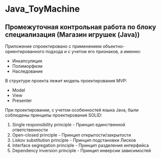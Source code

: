 # Java_ToyMachine
## Промежуточная контрольная работа по блоку специализация (Магазин игрушек (Java))

Приложение спроектировано с применением объектно-ориентированного подхода и
с учетом его признаков, а именно:
* Инкапсуляция
* Полиморфизм
* Наследование

В структуре проекта лежит модель проектирования MVP:
* Model
* View
* Presenter

При проектировании, с учетом особенностей языка Java, были соблюдены принципы
проектирования SOLID:
1. Single responsibility principle - Принцип единственной ответственности
2. Open-closed principle - Принцип открытости/закрытости
3. Liskov substitution principle - Принцип подстановки Лисков
4. Interface segregation principle - Принцип разделения интерфейса
5. Dependency inversion principle - Принцип инверсии зависимостей